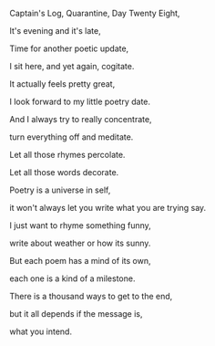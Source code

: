 Captain's Log, Quarantine, Day Twenty Eight,

It's evening and it's late,

Time for another poetic update,

I sit here, and yet again, cogitate.

It actually feels pretty great,

I look forward to my little poetry date.

And I always try to really concentrate,

turn everything off and meditate.

Let all those rhymes percolate.

Let all those words decorate.

Poetry is a universe in self,

it won't always let you write what you are trying say.

I just want to rhyme something funny,

write about weather or how its sunny.

But each poem has a mind of its own,

each one is a kind of a milestone.

There is a thousand ways to get to the end,

but it all depends if the message is,

what you intend.

